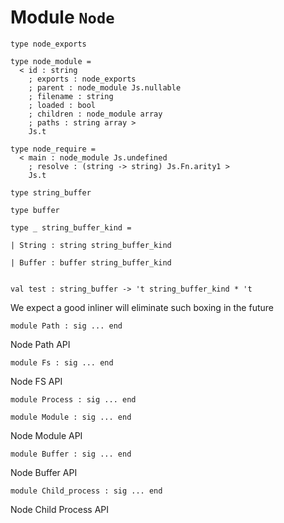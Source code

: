 # Module `Node`
```
type node_exports
```
```
type node_module =
  < id : string
    ; exports : node_exports
    ; parent : node_module Js.nullable
    ; filename : string
    ; loaded : bool
    ; children : node_module array
    ; paths : string array >
    Js.t
```
```
type node_require =
  < main : node_module Js.undefined
    ; resolve : (string -> string) Js.Fn.arity1 >
    Js.t
```
```
type string_buffer
```
```
type buffer
```
```
type _ string_buffer_kind = 
```
```
| String : string string_buffer_kind
```
```
| Buffer : buffer string_buffer_kind
```
```

```
```
val test : string_buffer -> 't string_buffer_kind * 't
```
We expect a good inliner will eliminate such boxing in the future
```
module Path : sig ... end
```
Node Path API
```
module Fs : sig ... end
```
Node FS API
```
module Process : sig ... end
```
```
module Module : sig ... end
```
Node Module API
```
module Buffer : sig ... end
```
Node Buffer API
```
module Child_process : sig ... end
```
Node Child Process API